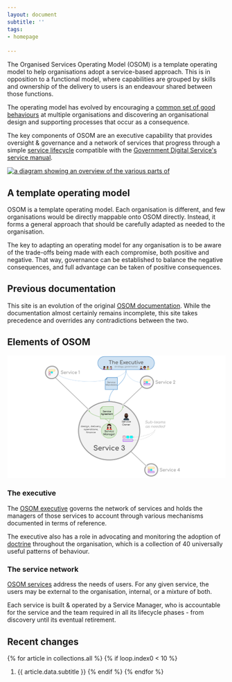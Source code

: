 ```yaml
---
layout: document
subtitle: ''
tags:
- homepage

---
```

The Organised Services Operating Model (OSOM) is a template operating
model to help organisations adopt a service-based approach. This is in
opposition to a functional model, where capabilities are grouped by
skills and ownership of the delivery to users is an endeavour shared
between those functions.

The operating model has evolved by encouraging a [common set of good behaviours](/doctrine) at multiple organisations and discovering an organisational design and supporting processes that occur as a consequence.

The key components of OSOM are an executive capability that provides
oversight & governance and a network of services that progress through
a simple [service lifecycle](/lifecycle) compatible with the
[Government Digital
Service's](https://www.gov.uk/government/organisations/government-digital-service)
[service manual](https://www.gov.uk/service-manual).

[![a diagram showing an overview of the various parts of](/assets/img/opmodel-overview.jpg "OSOM
Oviewview")](/assets/img/opmodel-overview.jpg "Operating model
overview diagram")

## A template operating model

OSOM is a template operating model. Each organisation is different,
and few organisations would be directly mappable onto OSOM
directly. Instead, it forms a general approach that should be
carefully adapted as needed to the organisation.

The key to adapting an operating model for any organisation is to be aware of the trade-offs being made with each compromise, both positive and negative. That way, governance can be established to balance the negative consequences, and full advantage can be taken of positive consequences.

## Previous documentation

This site is an evolution of the original [OSOM
documentation](http://stance.consulting/osom/). While the
documentation almost certainly remains incomplete, this site takes
precedence and overrides any contradictions between the two.

## Elements of OSOM

![](/assets/img/osom-overview.svg)

### The executive

The [OSOM executive](/executive) governs the network of services and
holds the managers of those services to account through various
mechanisms documented in terms of reference.

The executive also has a role in advocating and monitoring the
adoption of [doctrine](/doctrine) throughout the organisation, which
is a collection of 40 universally useful patterns of behaviour.

### The service network

[OSOM services](/services/) address the needs of users. For any given
service, the users may be external to the organisation, internal, or a
mixture of both.

Each service is built & operated by a Service Manager, who is
accountable for the service and the team required in all its lifecycle
phases - from discovery until its eventual retirement.

## Recent changes

{% for article in collections.all %}
    {% if loop.index0 < 10 %}    
1. {{ article.data.subtitle }}
    {% endif %}
{% endfor %}